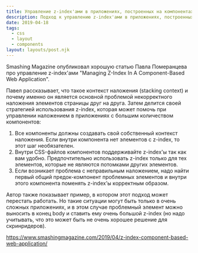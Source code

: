 ```yaml
---
title: Управление z-index'ами в приложениях, построенных на компонентах
description: Подход к управлению z-index'ами в приложениях, построенных на компонентах
date: 2019-04-18
tags:
  - css
  - layout
  - components
layout: layouts/post.njk
---
```

Smashing Magazine опубликовал хорошую статью Павла Померанцева про управление z-index'ами "Managing Z-Index In A Component-Based Web Application".

Павел рассказывает, что такое контекст наложения (stacking context) и почему именно он является основной проблемой некорректного наложения элементов страницы друг на друга. Затем делится своей стратегией использования z-index, которая может помочь при управлении наложением в приложениях с большим количеством компонентов:
1. Все компоненты должны создавать свой собственный контекст наложения. Если внутри компонента нет элементов с z-index, то этот шаг необязателен.
2. Внутри CSS-файлов компонентов поддерживайте z-index'ы так как вам удобно. Предпочтительно использовать z-index только для тех элементов, которые не являются потомками других элементов.
3. Если возникает проблема с неправильным наложением, надо найти первый общий предок-компонент проблемных элементов и внутри этого компонента поменять z-index'ы корректным образом.

Автор также показывает пример, в котором этот подход может перестать работать. Но такие ситуации могут быть только в очень сложных приложениях, и в этом случае проблемный элемент можно выносить в конец body и ставить ему очень большой z-index (но надо учитывать, что это может быть не очень хорошее решение для скринридеров).

https://www.smashingmagazine.com/2019/04/z-index-component-based-web-application/ 
